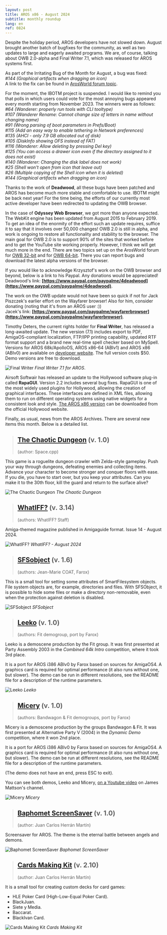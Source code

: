 ```yaml
---
layout: post
title: AROS x86 - August 2024
subtitle: monthly roundup
lang: en
ref: 0824
---
```


Despite the holiday period, AROS developers have not slowed down. August brought another batch of bugfixes for the community, as well as two updates to large and eagerly awaited programs. We are, of course, talking about OWB 2.0-alpha and Final Writer 7.1, which was released for AROS systems first.

As part of the Irritating Bug of the Month for August, a bug was fixed:  
*#144 (Graphical artifacts when dragging an icon)*  
A link to the fix can be found in [ArosWorld forum topic](https://arosworld.org/infusions/forum/viewthread.php?thread_id=1299&pid=6134#post_6124).

For the moment, the IBOTM project is suspended. I would like to remind you that polls in which users could vote for the most annoying bugs appeared every month starting from November 2023. The winners were as follows:  
*#64 (Wanderer: properly run tools with CLI tooltype)*  
*#107 (Wanderer Rename: Cannot change size of letters in name without changing name)*  
*#91 (Wrong parsing of boot parameters in Prefs/Boot)*  
*#115 (Add an easy way to enable tethering in Network preferences)*  
*#135 (AHCI - only 7.9 GB allocated out of disk)*  
*#105 (DiskInfo showing OFS instead of FAT)*  
*#116 (Wanderer: Allow deleting by pressing Del key)*  
*#125 (You can access a drawer icon even if the directory assigned to it does not exist)*  
*#140 (Wanderer: Changing the disk label does not work)*  
*#25 (Shell won't open from icon that leave out)*  
*#26 (Multiple copying of the Shell icon when it is deleted)*  
*#144 (Graphical artifacts when dragging an icon)*  

Thanks to the work of **Deadwood**, all these bugs have been patched and AROS has become much more stable and comfortable to use. IBOTM might be back next year! For the time being, the efforts of our currently most active developer have been redirected to updating the OWB browser.

In the case of **Odyssey Web Browser**, we got more than anyone expected. The WebKit engine has been updated from August 2015 to February 2019. To get an idea of the enormity of the effort such an update requires, suffice it to say that it involves over 50,000 changes! OWB 2.0 is still in alpha, and work is ongoing to restore all functionality and stability to the browser. The main goal for OWB 2.0 is to support 90% of the sites that worked before and to get the YouTube site working properly. However, I think we will get much more in the end. There are two topics set up on the ArosWorld forum for [OWB 32-bit](https://www.arosworld.org/infusions/forum/viewthread.php?thread_id=1293&rowstart=100&pid=6192#post_6188) and for [OWB 64-bit](https://www.arosworld.org/infusions/forum/viewthread.php?thread_id=1175&rowstart=20&pid=6190#post_6189). There you can report bugs and download the latest alpha versions of the browser.

If you would like to acknowledge Krzysztof's work on the OWB browser and beyond, below is a link to his Paypal. Any donations would be appreciated!  
Deadwood's link: **[https://www.paypal.com/paypalme/4deadwood](https://www.paypal.com/paypalme/4deadwood)**.  

The work on the OWB update would not have been so quick if not for Jack Piszczek's earlier effort on the Wayfarer browser! Also for him, consider donating (noting that it's from an AROS user :))  
Jacek's link: **[https://www.paypal.com/paypalme/wayfarerbrowser](https://www.paypal.com/paypalme/wayfarerbrowser)**.  

Timothy Deters, the current rights holder for **Final Writer**, has released a long-awaited update. The new version (7.1) includes export to PDF, AmigaOS-compliant localization, FTP/IPP printing capability, updated RTF format support and a brand new real-time spell checker based on MySpell. Versions for AROS 68k/ApolloOS, AROS x86-64 (ABIv1) and AROS x86 (ABIv0) are available on [developer website](https://final-writer.com/). The full version costs $50. Demo versions are free to download.

![Final Writer](/assets/img/finalwriter7.png)
*Final Writer 7.1 for AROS*.

Airsoft Softwair has released an update to the Hollywood software plug-in called **RapaGUI**. Version 2.2 includes several bug fixes. RapaGUI is one of the most widely used plugins for Hollywood, allowing the creation of graphical interfaces. These interfaces are defined in XML files, allowing them to run on different operating systems using native widgets for a consistent look and style. [The AROS x86 version](https://www.hollywood-mal.com/download/RapaGUI_Amiga.lha) can be downloaded from the official Hollywood website.

Finally, as usual, news from the AROS Archives. There are several new items this month. Below is a detailed list.

> ## [The Chaotic Dungeon](https://archives.arosworld.org/?function=showfile&file=game/roleplaying/chaotic-dungeon.i386-aros.zip) (v. 1.0)
> (author: Space.cpp)

This game is a roguelite dungeon crawler with Zelda-style gameplay. Push your way through dungeons, defeating enemies and collecting items. Advance your character to become stronger and conquer floors with ease. If you die, you have to start over, but you keep your attributes. Can you make it to the 30th floor, kill the guard and return to the surface alive?

![The Chaotic Dungeon](/assets/img/chaotic.png)
*The Chaotic Dungeon*

> ## [WhatIFF?](https://archives.arosworld.org/?function=showfile&file=document/misc/whatiff3.14.lha) (v. 3.14)
> (authors: WhatIFF? Staff)

Amiga-themed magazine published in Amigaguide format. Issue 14 - August 2024.

![WhatIFF?](/assets/img/whatiff314.png)
*WhatIFF? - August 2024*

> ## [SFSobject](https://archives.arosworld.org/?function=showfile&file=utility/misc/sfsobject.i386-aros.zip) (v. 1.6)
> (authors: Jean-Marie COAT, Farox)

This is a small tool for setting some attributes of SmartFilesystem objects. File system objects are, for example, directories and files. With SFSObject, it is possible to hide some files or make a directory non-removable, even when the protection against deletion is disabled.

![SFSobject](/assets/img/sfsobject.png)
*SFSobject*

> ## [Leeko](https://archives.arosworld.org/?function=showfile&file=demo/scene/fit/leeko-i386-aros.zip) (v. 1.0)
> (authors: Fit demogroup, port by Farox)

Leeko is a demoscene production by the Fit group. It was first presented at Party Assembly 2003 in the *Combined 64k Intro* competition, where it took 3rd place.  

It is a port for AROS i386 ABIv0 by Farox based on sources for AmigaOS4. A graphics card is required for optimal performance (it also runs without one, but slower). The demo can be run in different resolutions, see the README file for a description of the runtime parameters.

![Leeko](/assets/img/lekko.jpg)
*Leeko*

> ## [Micery](https://archives.arosworld.org/?function=showfile&file=demo/scene/fit/micery-i386-aros.zip) (v. 1.0)
> (authors: Bandwagon & Fit demogroups, port by Farox)

Micery is a demoscene production by the groups Bandwagon & Fit. It was first presented at Alternative Party V (2004) in the *Dynamic Demo* competition, where it won 2nd place.  

It is a port for AROS i386 ABIv0 by Farox based on sources for AmigaOS4. A graphics card is required for optimal performance (it also runs without one, but slower). The demo can be run at different resolutions, see the README file for a description of the runtime parameters.  

(The demo does not have an end, press ESC to exit).

You can see both demos, Leeko and Micery, [on a Youtube video](https://www.youtube.com/watch?v=4cN1mXnszIQ) on James Mattson's channel.

![Micery](/assets/img/micery.jpg)
*Micery*

> ## [Baphomet ScreenSaver](https://archives.arosworld.org/?function=showfile&file=utility/misc/baphometscreensaver.lha) (v. 1.0)
> (author: Juan Carlos Herrán Martín)

Screensaver for AROS. The theme is the eternal battle between angels and demons.

![Baphomet ScreenSaver](/assets/img/baphometss.jpg)
*Baphomet ScreenSaver*

> ## [Cards Making Kit](https://archives.arosworld.org/?function=showfile&file=game/utility/cardsmakingkit.lha) (v. 2.10)
> (author: Juan Carlos Herrán Martín)

It is a small tool for creating custom decks for card games:

- HLE Poker Card (High-Low-Equal Poker Card).
- BlackJuan.
- Siete y Media.
- Baccarat.
- BlackIvan Card.

![Cards Making Kit](/assets/img/cardsmakingkit21.jpg)
*Cards Making Kit*


